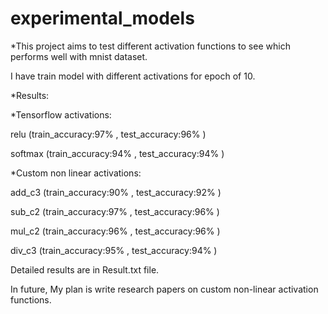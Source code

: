 # experimental_models

*This project aims to test different activation functions to see which performs well with mnist dataset.

I have train model with different activations for epoch of 10.

*Results:


*Tensorflow activations: 

relu (train_accuracy:97% , test_accuracy:96% )

softmax (train_accuracy:94% , test_accuracy:94% )

*Custom non linear activations:

add_c3 (train_accuracy:90% , test_accuracy:92% )

sub_c2 (train_accuracy:97% , test_accuracy:96% )

mul_c2 (train_accuracy:96% , test_accuracy:96% )

div_c3 (train_accuracy:95% , test_accuracy:94% )


Detailed results are in Result.txt file.

In future, 
My plan is write research papers on custom non-linear activation functions.

